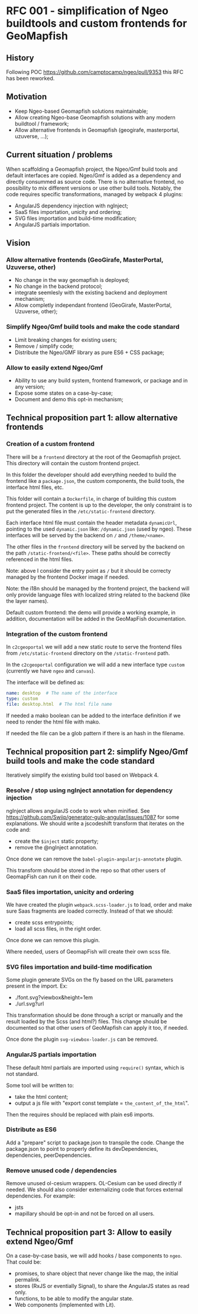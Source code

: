 # RFC 001 - simplification of Ngeo buildtools and custom frontends for GeoMapfish

## History

Following POC https://github.com/camptocamp/ngeo/pull/9353 this RFC has been reworked.

## Motivation

- Keep Ngeo-based Geomapfish solutions maintainable;
- Allow creating Ngeo-base Geomapfish solutions with any modern buildtool / framework;
- Allow alternative frontends in Geomapfish (geogirafe, masterportal, uzuverse, ...);

## Current situation / problems

When scaffolding a Geomapfish project, the Ngeo/Gmf build tools and default interfaces are copied.
Ngeo/Gmf is added as a dependency and directly consummed as source code.
There is no alternative frontend, no possibility to mix different versions or use other build tools.
Notably, the code requires specific transformations, managed by webpack 4 plugins:
- AngularJS dependency injection with ngInject;
- SaaS files importation, unicity and ordering;
- SVG files importation and build-time modification;
- AngularJS partials importation.

## Vision

### Allow alternative frontends (GeoGirafe, MasterPortal, Uzuverse, other)

- No change in the way geomapfish is deployed;
- No change in the backend protocol;
- integrate seemlesly with the existing backend and deployment mechanism;
- Allow completly independant frontend (GeoGirafe, MasterPortal, Uzuverse, other);

### Simplify Ngeo/Gmf build tools and make the code standard

- Limit breaking changes for existing users;
- Remove / simplify code;
- Distribute the Ngeo/GMF library as pure ES6 + CSS package;

### Allow to easily extend Ngeo/Gmf

- Ability to use any build system, frontend framework, or package and in any version;
- Expose some states on a case-by-case;
- Document and demo this opt-in mechanism;


## Technical proposition part 1: allow alternative frontends

### Creation of a custom frontend

There will be a `frontend` directory at the root of the Geomapfish project. This directory will contain the custom frontend project.

In this folder the developer should add everything needed to build the frontend like a `package.json`, the custom components, the build tools, the interface html files, etc.

This folder will contain a `Dockerfile`, in charge of building this custom frontend project.
The content is up to the developer, the only constraint is to put the generated files in the `/etc/static-frontend` directory.

Each interface html file must contain the header metadata `dynamicUrl`, pointing to the used `dynamic.json` like: `/dynamic.json` (used by ngeo).
These interfaces will be served by the backend on `/` and `/theme/<name>`.

The other files in the `frontend` directory will be served by the backend on the path `/static-frontend/<file>`.
These paths should be correctly referenced in the html files.

Note: above I consider the entry point as `/` but it should be correcty managed by the frontend Docker image if needed.

Note: the i18n should be managed by the frontend project, the backend will only provide language files with localized string related to the backend (like the layer names).

Default custom frontend: the demo will provide a working example, in addition, documentation will be added in the GeoMapFish documentation.

### Integration of the custom frontend

In `c2cgeoportal` we will add a new static route to serve the frontend files from `/etc/static-frontend` directory on the `/static-frontend` path.

In the `c2cgeoportal` configuration we will add a new interface type `custom` (currently we have `ngeo` and `canvas`).

The interface will be defined as:

```yaml
name: desktop  # The name of the interface
type: custom
file: desktop.html  # The html file name
```

If needed a mako boolean can be added to the interface definition if we need to render the html file with mako.

If needed the file can be a glob pattern if there is an hash in the filename.


## Technical proposition part 2: simplify Ngeo/Gmf build tools and make the code standard

Iteratively simplify the existing build tool based on Webpack 4.

### Resolve / stop using ngInject annotation for dependency injection

ngInject allows angularJS code to work when minified.
See https://github.com/Swiip/generator-gulp-angular/issues/1087 for some explanations.
We should write a jscodeshift transform that iterates on the code and:

- create the `$inject` static property;
- remove the @ngInject annotation.

Once done we can remove the `babel-plugin-angularjs-annotate` plugin.

This transform should be stored in the repo so that other users of GeomapFish can run it on their code.

### SaaS files importation, unicity and ordering

We have created the plugin `webpack.scss-loader.js` to load, order and make sure Saas fragments are loaded correctly.
Instead of that we should:
- create scss entrypoints;
- load all scss files, in the right order.

Once done we can remove this plugin.

Where needed, users of GeomapFish will create their own scss file.


### SVG files importation and build-time modification

Some plugin generate SVGs on the fly based on the URL parameters present in the import.
Ex:

- ./font.svg?viewbox&height=1em
- ./url.svg?url

This transformation should be done through a script or manually and the result loaded by the Scss (and html?) files.
This change should be documented so that other users of GeoMapfish can apply it too, if needed.

Once done the plugin `svg-viewbox-loader.js` can be removed.

### AngularJS partials importation

These default html partials are imported using `require()` syntax, which is not standard.

Some tool will be written to:

- take the html content;
- output a js file with "export const template = `the_content_of_the_html`".

Then the requires should be replaced with plain es6 imports.

### Distribute as ES6

Add a "prepare" script to package.json to transpile the code.
Change the package.json to point to properly define its devDependencies, dependencies, peerDependencies.

### Remove unused code / dependencies

Remove unused ol-cesium wrappers. OL-Cesium can be used directly if needed.
We should also consider externalizing code that forces external dependencies. For example:
- jsts
- mapillary
should be opt-in and not be forced on all users.

## Technical proposition part 3: Allow to easily extend Ngeo/Gmf

On a case-by-case basis, we will add hooks / base components to `ngeo`. That could be:

- promises, to share object that never change like the map, the initial permalink.
- stores (RxJS or eventially Signal), to share the AngularJS states as read only.
- functions, to be able to modify the angular state.
- Web components (implemented with Lit).
